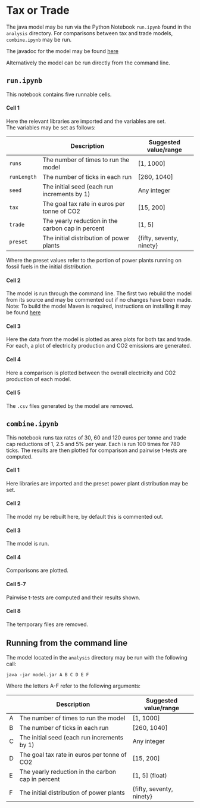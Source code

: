 # Tax or Trade

The java model may be run via the Python Notebook ```run.ipynb``` found in the ```analysis``` directory. For comparisons between tax and trade models, ```combine.ipynb``` may be run.

The javadoc for the model may be found [here](https://timjchandler.github.io/tax-or-trade/javadoc/overview-summary.html)

Alternatively the model can be run directly from the command line.

## ```run.ipynb```

This notebook contains five runnable cells.  

#### Cell 1

Here the relevant libraries are imported and the variables are set.  
The variables may be set as follows:

|                 | Description                                       | Suggested value/range    |   
|-----------------|---------------------------------------------------|--------------------------|
| ```runs```      | The number of times to run the model              | [1, 1000]                |   
| ```runLength``` | The number of ticks in each run                   | [260, 1040]              |   
| ```seed```      | The initial seed (each run increments by 1)       | Any integer              |   
| ```tax```       | The goal tax rate in euros per tonne of CO2       | [15, 200]                |   
| ```trade```     | The yearly reduction in the carbon cap in percent | [1, 5]                   |   
| ```preset```    | The initial distribution of power plants          | {fifty, seventy, ninety} |

Where the preset values refer to the portion of power plants running on fossil fuels in the initial distribution.


#### Cell 2

The model is run through the command line. The first two rebuild the model from its source and may be commented out if no changes have been made.  
Note: To build the model Maven is required, instructions on installing it may be found [here](https://maven.apache.org/install.html)

#### Cell 3

Here the data from the model is plotted as area plots for both tax and trade. For each, a plot of electricity production and CO2 emissions are generated.

#### Cell 4

Here a comparison is plotted between the overall electricity and CO2 production of each model.

#### Cell 5

The ```.csv``` files generated by the model are removed. 


## ```combine.ipynb```

This notebook runs tax rates of 30, 60 and 120 euros per tonne and trade cap reductions of 1, 2.5 and 5% per year. Each is run 100 times for 780 ticks. The results are then plotted for comparison and pairwise t-tests are computed.

#### Cell 1

Here libraries are imported and the preset power plant distribution may be set.

#### Cell 2

The model my be rebuilt here, by default this is commented out.

#### Cell 3

The model is run.

#### Cell 4

Comparisons are plotted.

#### Cell 5-7

Pairwise t-tests are computed and their results shown.

#### Cell 8

The temporary files are removed.


## Running from the command line

The model located in the ```analysis``` directory may be run with the following call:

```java -jar model.jar A B C D E F```

Where the letters A-F refer to the following arguments:

|                 | Description                                       | Suggested value/range    |   
|-----------------|---------------------------------------------------|--------------------------|
| A      | The number of times to run the model              | [1, 1000]                |   
| B | The number of ticks in each run                   | [260, 1040]              |   
| C      | The initial seed (each run increments by 1)       | Any integer              |   
| D       | The goal tax rate in euros per tonne of CO2       | [15, 200]                |   
| E     | The yearly reduction in the carbon cap in percent | [1, 5] (float)                  |   
| F    | The initial distribution of power plants          | {fifty, seventy, ninety} |
